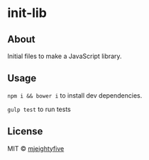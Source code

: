 # init-lib

## About

Initial files to make a JavaScript library.

## Usage

`npm i && bower i` to install dev dependencies.

`gulp test` to run tests

## License

MIT © [mjeightyfive](http://twitter.com/mjeightyfive)